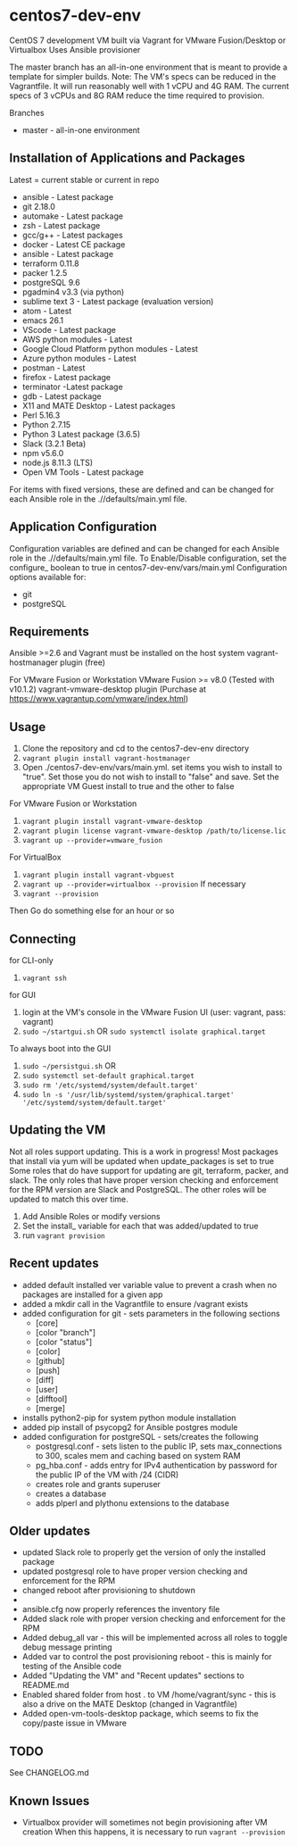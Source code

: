 # centos7-dev-env

CentOS 7 development VM built via Vagrant for VMware Fusion/Desktop or Virtualbox
Uses Ansible provisioner

The master branch has an all-in-one environment that is meant to provide a template for simpler builds.
Note: The VM's specs can be reduced in the Vagrantfile.  It will run reasonably well with 1 vCPU and 4G RAM.
      The current specs of 3 vCPUs and 8G RAM reduce the time required to provision.


Branches

* master - all-in-one environment

## Installation of Applications and Packages

Latest = current stable or current in repo

* ansible - Latest package
* git 2.18.0
* automake - Latest package
* zsh - Latest package
* gcc/g++ - Latest packages
* docker - Latest CE package
* ansible - Latest package
* terraform 0.11.8
* packer 1.2.5
* postgreSQL 9.6
* pgadmin4 v3.3 (via python)
* sublime text 3 - Latest package (evaluation version)
* atom - Latest
* emacs 26.1
* VScode - Latest package
* AWS python modules - Latest
* Google Cloud Platform python modules - Latest
* Azure python modules - Latest
* postman - Latest
* firefox - Latest package
* terminator -Latest package
* gdb - Latest package
* X11 and MATE Desktop - Latest packages
* Perl 5.16.3
* Python 2.7.15
* Python 3 Latest package (3.6.5)
* Slack (3.2.1 Beta)
* npm v5.6.0
* node.js 8.11.3 (LTS)
* Open VM Tools - Latest package

For items with fixed versions, these are defined and can be changed for each Ansible role in the ./<role>/defaults/main.yml file.

## Application Configuration

Configuration variables are defined and can be changed for each Ansible role in the ./<role>/defaults/main.yml file.
To Enable/Disable configuration, set the configure_<app> boolean to true in centos7-dev-env/vars/main.yml
Configuration options available for:

* git
* postgreSQL


## Requirements

Ansible >=2.6 and Vagrant must be installed on the host system
vagrant-hostmanager plugin (free)

For VMware Fusion or Workstation
VMware Fusion >= v8.0 (Tested with v10.1.2)
vagrant-vmware-desktop plugin (Purchase at https://www.vagrantup.com/vmware/index.html)



## Usage

1. Clone the repository and cd to the centos7-dev-env directory
2. `vagrant plugin install vagrant-hostmanager`
3. Open ./centos7-dev-env/vars/main.yml. set items you wish to install to "true".  Set those you do not wish to install to "false" and save.
   Set the appropriate VM Guest install to true and the other to false

For VMware Fusion or Workstation

1. `vagrant plugin install vagrant-vmware-desktop`
2. `vagrant plugin license vagrant-vmware-desktop /path/to/license.lic`
3. `vagrant up --provider=vmware_fusion`

For VirtualBox

1. `vagrant plugin install vagrant-vbguest`
2. `vagrant up --provider=virtualbox --provision`
If necessary
3. `vagrant --provision`

Then
Go do something else for an hour or so


## Connecting

for CLI-only

1. `vagrant ssh`

for GUI

1. login at the VM's console in the VMware Fusion UI (user: vagrant, pass: vagrant)
2. `sudo ~/startgui.sh` OR `sudo systemctl isolate graphical.target`

To always boot into the GUI

1. `sudo ~/persistgui.sh`
     OR
2. `sudo systemctl set-default graphical.target`
3. `sudo rm '/etc/systemd/system/default.target'`
4. `sudo ln -s '/usr/lib/systemd/system/graphical.target' '/etc/systemd/system/default.target'`


## Updating the VM

Not all roles support updating.  This is a work in progress!
Most packages that install via yum will be updated when update_packages is set to true
Some roles that do have support for updating are git, terraform, packer, and slack.
The only roles that have proper version checking and enforcement for the RPM version are Slack and PostgreSQL.
The other roles will be updated to match this over time.

1. Add Ansible Roles or modify versions
2. Set the install_<item> variable for each that was added/updated to true
3. run `vagrant provision`


## Recent updates

* added default installed ver variable value to prevent a crash when no packages are installed for a given app
* added a mkdir call in the Vagrantfile to ensure /vagrant exists
* added configuration for git - sets parameters in the following sections
	* [core]
	* [color "branch"]
	* [color "status"]
	* [color]
	* [github]
	* [push]
	* [diff]
	* [user]
	* [difftool]
	* [merge]
* installs python2-pip for system python module installation
* added pip install of psycopg2 for Ansible postgres module
* added configuration for postgreSQL - sets/creates the following
	* postgresql.conf - sets listen to the public IP, sets max_connections to 300, scales mem and caching based on system RAM
	* pg_hba.conf - adds entry for IPv4 authentication by password for the public IP of the VM with /24 (CIDR)
	* creates role and grants superuser
	* creates a database
	* adds plperl and plythonu extensions to the database


## Older updates

* updated Slack role to properly get the version of only the installed package
* updated postgresql role to have proper version checking and enforcement for the RPM
* changed reboot after provisioning to shutdown
*
* ansible.cfg now properly references the inventory file
* Added slack role with proper version checking and enforcement for the RPM
* Added debug_all var - this will be implemented across all roles to toggle debug message printing
* Added var to control the post provisioning reboot - this is mainly for testing of the Ansible code
* Added "Updating the VM" and "Recent updates" sections to README.md
* Enabled shared folder from host . to VM /home/vagrant/sync - this is also a drive on the MATE Desktop (changed in Vagrantfile)
* Added open-vm-tools-desktop package, which seems to fix the copy/paste issue in VMware

## TODO

See CHANGELOG.md

## Known Issues

* Virtualbox provider will sometimes not begin provisioning after VM creation
  When this happens, it is necessary to run `vagrant --provision`
